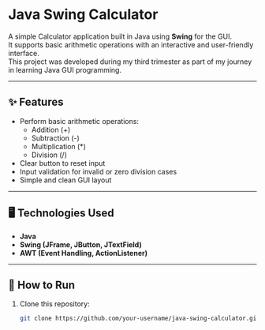 # Java Swing Calculator

A simple Calculator application built in Java using **Swing** for the GUI.  
It supports basic arithmetic operations with an interactive and user-friendly interface.  
This project was developed during my third trimester as part of my journey in learning Java GUI programming.

---

## ✨ Features
- Perform basic arithmetic operations:
  - Addition (+)
  - Subtraction (-)
  - Multiplication (*)
  - Division (/)
- Clear button to reset input
- Input validation for invalid or zero division cases
- Simple and clean GUI layout

---

## 🖥️ Technologies Used
- **Java**
- **Swing (JFrame, JButton, JTextField)**
- **AWT (Event Handling, ActionListener)**

---

## 🚀 How to Run
1. Clone this repository:
   ```bash
   git clone https://github.com/your-username/java-swing-calculator.git
